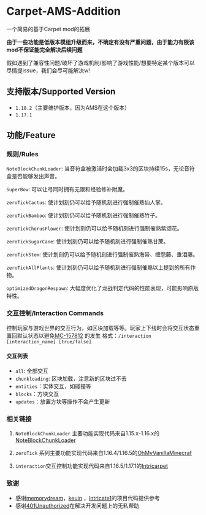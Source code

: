 # Carpet-AMS-Addition

一个简易的基于Carpet mod的拓展

**由于一些功能是低版本模组升级而来，不确定有没有严重问题，由于能力有限该mod不保证能完全解决后续问题**

假如遇到了兼容性问题/破坏了游戏机制/影响了游戏性能/想要特定某个版本可以尽情提issue，我们会尽可能解决w!

## 支持版本/Supported Version

- `1.18.2`（主要维护版本，因为AMS在这个版本）
- `1.17.1`

## 功能/Feature

### 规则/Rules

`NoteBlockChunkLoader`: 当音符盒被激活时会加载3x3的区块持续15s，无论音符盒是否能够发出声音。

`SuperBow`: 可以让弓同时拥有无限和经验修补附魔。

`zeroTickCactus`: 使计划刻仍可以给予随机刻进行强制催熟仙人掌。

`zeroTickBamboo`: 使计划刻仍可以给予随机刻进行强制催熟竹子。

`zeroTickChorusFlower`: 使计划刻仍可以给予随机刻进行强制催熟紫颂花。

`zeroTickSugarCane`: 使计划刻仍可以给予随机刻进行强制催熟甘蔗。

`zeroTickStem`: 使计划刻仍可以给予随机刻进行强制催熟海带、缠怨藤、垂泪藤。

`zeroTickAllPlants`: 使计划刻仍可以给予随机刻进行强制催熟以上提到的所有作物。

`optimizedDragonRespawn`: 大幅度优化了龙战判定代码的性能表现，可能影响原版特性。

### 交互控制/Interaction Commands

控制玩家与游戏世界的交互行为，如区块加载等等。玩家上下线时会将交互状态重置回默认状态以避免[MC-157812](https://bugs.mojang.com/browse/MC-157812)
的发生
格式：`/interaction [interaction_name] [true/false]`

#### 交互列表

- `all`: 全部交互
- `chunkloading`: 区块加载，注意新的区块过不去
- `entities`：实体交互，如碰撞等
- `blocks`：方块交互
- `updates`：放置方块等操作不会产生更新

### 相关链接

1. `NoteBlockChunkLoader`
   主要功能实现代码来自1.15.x-1.16.x的[NoteBlockChunkLoader](https://github.com/GC-server-CN/NoteBlockChunkLoader)

2. `zeroTick`
   系列主要功能实现代码来自1.16.4/1.16.5的[OhMyVanillaMinecraf](https://github.com/hit-mc/OhMyVanillaMinecraft)

3. `interaction`交互控制功能实现代码来自1.16.5/1.17.1的[Intricarpet](https://github.com/lntricate1/intricarpet)

### 致谢

- 感谢[memorydream](https://github.com/memorydream)，[keuin](https://github.com/keuin)
  ，[lntricate1](https://github.com/lntricate1)的项目代码提供参考
- 感谢[401Unauthorized](https://github.com/YehowahLiu)在解决开发问题上的无私帮助